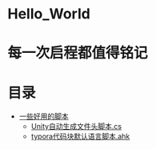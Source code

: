 # Hello_World
# 每一次启程都值得铭记

# 目录
- [一些好用的脚本](#一级标题)
	- [Unity自动生成文件头脚本.cs](https://github.com/HeartWardrum/Hello_World/blob/c966d305af0ae3457f70c0417de8e082a61cdd99/FileHeader.cs)
	- [typora代码块默认语言脚本.ahk](https://github.com/HeartWardrum/Hello_World/blob/6e328cb134675bd5b47a6749342abc7873c5bd9e/typora%E4%BB%A3%E7%A0%81%E5%9D%97%E9%BB%98%E8%AE%A4%E8%AF%AD%E8%A8%80%E8%84%9A%E6%9C%AC.ahk)
